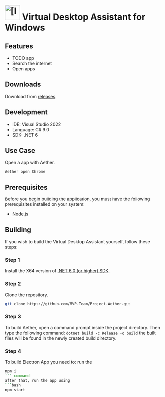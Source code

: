 # <img src="Aether GUI/GUI-Frontend/GUI/GUI/Assets/aet.ico" alt="[logo]" width="48"/> Virtual Desktop Assistant for Windows

## Features

- TODO app
- Search the internet
- Open apps

## Downloads

Download from [releases](https://github.com/MVP-Team/Project-Aether/releases).

## Development

- IDE: Visual Studio 2022
- Language: C# 9.0
- SDK: .NET 6

## Use Case

Open a app with Aether.

```bash
Aether open Chrome
```

## Prerequisites

Before you begin building the application, you must have the following prerequisites installed on your system:

- [Node.js](https://nodejs.org/dist/v18.13.0/node-v18.13.0-x64.msi)

## Building

If you wish to build the Virtual Desktop Assistant yourself, follow these steps:

### Step 1

Install the X64 version of [.NET 6.0 (or higher) SDK](https://dotnet.microsoft.com/download/dotnet/6.0).

### Step 2

Clone the repository.

```bash
git clone https://github.com/MVP-Team/Project-Aether.git
```

### Step 3

To build Aether, open a command prompt inside the project directory. Then type the following command:
`dotnet build -c Release -o build` the built files will be found in the newly created build directory.

### Step 4

To build Electron App you need to:
run the
```bash
npm i
``` command
after that, run the app using 
```bash
npm start
```
